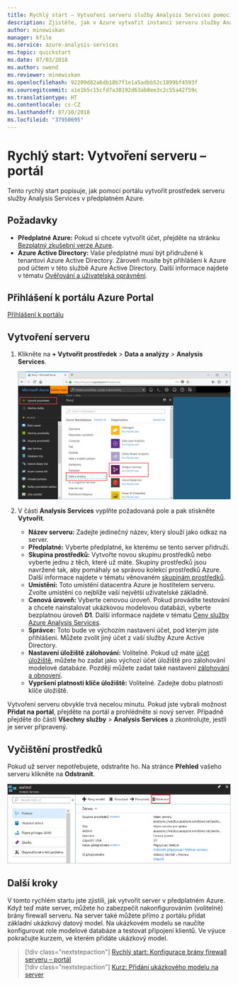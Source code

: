 ```yaml
---
title: Rychlý start – Vytvoření serveru služby Analysis Services pomocí webu Azure Portal | Microsoft Docs
description: Zjistěte, jak v Azure vytvořit instanci serveru služby Analysis Services.
author: minewiskan
manager: kfile
ms.service: azure-analysis-services
ms.topic: quickstart
ms.date: 07/03/2018
ms.author: owend
ms.reviewer: minewiskan
ms.openlocfilehash: 92209d82a6db18b7f1e1a5adbb52c1899bf4593f
ms.sourcegitcommit: a1e1b5c15cfd7a38192d63ab8ee3c2c55a42f59c
ms.translationtype: HT
ms.contentlocale: cs-CZ
ms.lasthandoff: 07/10/2018
ms.locfileid: "37950695"
---
```

# <a name="quickstart-create-a-server---portal"></a>Rychlý start: Vytvoření serveru – portál

Tento rychlý start popisuje, jak pomocí portálu vytvořit prostředek serveru služby Analysis Services v předplatném Azure.

## <a name="prerequisites"></a>Požadavky 

* **Předplatné Azure:** Pokud si chcete vytvořit účet, přejděte na stránku [Bezplatný zkušební verze Azure](https://azure.microsoft.com/offers/ms-azr-0044p/).
* **Azure Active Directory:** Vaše předplatné musí být přidružené k tenantovi Azure Active Directory. Zároveň musíte být přihlášeni k Azure pod účtem v této službě Azure Active Directory. Další informace najdete v tématu [Ověřování a uživatelská oprávnění](analysis-services-manage-users.md).

## <a name="log-in-to-the-azure-portal"></a>Přihlášení k portálu Azure Portal 

[Přihlášení k portálu](https://portal.azure.com)


## <a name="create-a-server"></a>Vytvoření serveru

1. Klikněte na **+ Vytvořit prostředek** > **Data a analýzy** > **Analysis Services**.

    ![Portál](./media/analysis-services-create-server/aas-create-server-portal.png)

2. V části **Analysis Services** vyplňte požadovaná pole a pak stiskněte **Vytvořit**.
   
   * **Název serveru:** Zadejte jedinečný název, který slouží jako odkaz na server.
   * **Předplatné:** Vyberte předplatné, ke kterému se tento server přidruží.
   * **Skupina prostředků:** Vytvořte novou skupinu prostředků nebo vyberte jednu z těch, které už máte. Skupiny prostředků jsou navržené tak, aby pomáhaly se správou kolekcí prostředků Azure. Další informace najdete v tématu věnovaném [skupinám prostředků](../azure-resource-manager/resource-group-overview.md).
   * **Umístění:** Toto umístění datacentra Azure je hostitelem serveru. Zvolte umístění co nejblíže vaší největší uživatelské základně.
   * **Cenová úroveň:** Vyberte cenovou úroveň. Pokud provádíte testování a chcete nainstalovat ukázkovou modelovou databázi, vyberte bezplatnou úroveň **D1**. Další informace najdete v tématu [Ceny služby Azure Analysis Services](https://azure.microsoft.com/pricing/details/analysis-services/). 
    * **Správce:** Toto bude ve výchozím nastavení účet, pod kterým jste přihlášeni. Můžete zvolit jiný účet z vaší služby Azure Active Directory.
    * **Nastavení úložiště zálohování:** Volitelné. Pokud už máte [účet úložiště](../storage/common/storage-introduction.md), můžete ho zadat jako výchozí účet úložiště pro zálohování modelové databáze. Později můžete zadat také nastavení [zálohování a obnovení](analysis-services-backup.md).
    * **Vypršení platnosti klíče úložiště:** Volitelné. Zadejte dobu platnosti klíče úložiště.

Vytvoření serveru obvykle trvá necelou minutu. Pokud jste vybrali možnost **Přidat na portál**, přejděte na portál a prohlédněte si nový server. Případně přejděte do části **Všechny služby** > **Analysis Services** a zkontrolujte, jestli je server připravený.

## <a name="clean-up-resources"></a>Vyčištění prostředků

Pokud už server nepotřebujete, odstraňte ho. Na stránce **Přehled** vašeho serveru klikněte na **Odstranit**. 

 ![Vyčištění](./media/analysis-services-create-server/aas-create-server-cleanup.png)


## <a name="next-steps"></a>Další kroky
V tomto rychlém startu jste zjistili, jak vytvořit server v předplatném Azure. Když teď máte server, můžete ho zabezpečit nakonfigurováním (volitelné) brány firewall serveru. Na server také můžete přímo z portálu přidat základní ukázkový datový model. Na ukázkovém modelu se naučíte konfigurovat role modelové databáze a testovat připojení klientů. Ve výuce pokračujte kurzem, ve kterém přidáte ukázkový model.

> [!div class="nextstepaction"]
> [Rychlý start: Konfigurace brány firewall serveru – portál](analysis-services-qs-firewall.md)   
> [!div class="nextstepaction"]
> [Kurz: Přidání ukázkového modelu na server](analysis-services-create-sample-model.md)
